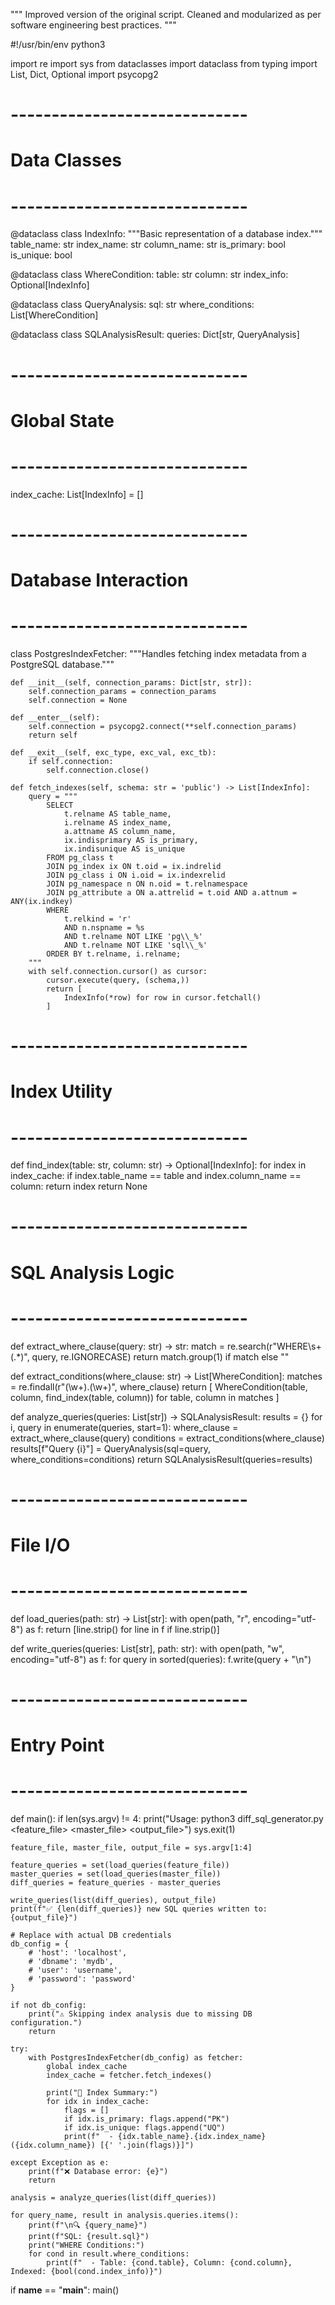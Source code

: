 """
Improved version of the original script.
Cleaned and modularized as per software engineering best practices.
"""

#!/usr/bin/env python3

import re
import sys
from dataclasses import dataclass
from typing import List, Dict, Optional
import psycopg2

# -----------------------------
# Data Classes
# -----------------------------

@dataclass
class IndexInfo:
    """Basic representation of a database index."""
    table_name: str
    index_name: str
    column_name: str
    is_primary: bool
    is_unique: bool

@dataclass
class WhereCondition:
    table: str
    column: str
    index_info: Optional[IndexInfo]

@dataclass
class QueryAnalysis:
    sql: str
    where_conditions: List[WhereCondition]

@dataclass
class SQLAnalysisResult:
    queries: Dict[str, QueryAnalysis]

# -----------------------------
# Global State
# -----------------------------

index_cache: List[IndexInfo] = []

# -----------------------------
# Database Interaction
# -----------------------------

class PostgresIndexFetcher:
    """Handles fetching index metadata from a PostgreSQL database."""

    def __init__(self, connection_params: Dict[str, str]):
        self.connection_params = connection_params
        self.connection = None

    def __enter__(self):
        self.connection = psycopg2.connect(**self.connection_params)
        return self

    def __exit__(self, exc_type, exc_val, exc_tb):
        if self.connection:
            self.connection.close()

    def fetch_indexes(self, schema: str = 'public') -> List[IndexInfo]:
        query = """
            SELECT
                t.relname AS table_name,
                i.relname AS index_name,
                a.attname AS column_name,
                ix.indisprimary AS is_primary,
                ix.indisunique AS is_unique
            FROM pg_class t
            JOIN pg_index ix ON t.oid = ix.indrelid
            JOIN pg_class i ON i.oid = ix.indexrelid
            JOIN pg_namespace n ON n.oid = t.relnamespace
            JOIN pg_attribute a ON a.attrelid = t.oid AND a.attnum = ANY(ix.indkey)
            WHERE
                t.relkind = 'r'
                AND n.nspname = %s
                AND t.relname NOT LIKE 'pg\\_%'
                AND t.relname NOT LIKE 'sql\\_%'
            ORDER BY t.relname, i.relname;
        """
        with self.connection.cursor() as cursor:
            cursor.execute(query, (schema,))
            return [
                IndexInfo(*row) for row in cursor.fetchall()
            ]

# -----------------------------
# Index Utility
# -----------------------------

def find_index(table: str, column: str) -> Optional[IndexInfo]:
    for index in index_cache:
        if index.table_name == table and index.column_name == column:
            return index
    return None

# -----------------------------
# SQL Analysis Logic
# -----------------------------

def extract_where_clause(query: str) -> str:
    match = re.search(r"WHERE\s+(.*)", query, re.IGNORECASE)
    return match.group(1) if match else ""

def extract_conditions(where_clause: str) -> List[WhereCondition]:
    matches = re.findall(r"(\w+)\.(\w+)", where_clause)
    return [
        WhereCondition(table, column, find_index(table, column))
        for table, column in matches
    ]

def analyze_queries(queries: List[str]) -> SQLAnalysisResult:
    results = {}
    for i, query in enumerate(queries, start=1):
        where_clause = extract_where_clause(query)
        conditions = extract_conditions(where_clause)
        results[f"Query {i}"] = QueryAnalysis(sql=query, where_conditions=conditions)
    return SQLAnalysisResult(queries=results)

# -----------------------------
# File I/O
# -----------------------------

def load_queries(path: str) -> List[str]:
    with open(path, "r", encoding="utf-8") as f:
        return [line.strip() for line in f if line.strip()]

def write_queries(queries: List[str], path: str):
    with open(path, "w", encoding="utf-8") as f:
        for query in sorted(queries):
            f.write(query + "\n")

# -----------------------------
# Entry Point
# -----------------------------

def main():
    if len(sys.argv) != 4:
        print("Usage: python3 diff_sql_generator.py <feature_file> <master_file> <output_file>")
        sys.exit(1)

    feature_file, master_file, output_file = sys.argv[1:4]

    feature_queries = set(load_queries(feature_file))
    master_queries = set(load_queries(master_file))
    diff_queries = feature_queries - master_queries

    write_queries(list(diff_queries), output_file)
    print(f"✅ {len(diff_queries)} new SQL queries written to: {output_file}")

    # Replace with actual DB credentials
    db_config = {
        # 'host': 'localhost',
        # 'dbname': 'mydb',
        # 'user': 'username',
        # 'password': 'password'
    }

    if not db_config:
        print("⚠️ Skipping index analysis due to missing DB configuration.")
        return

    try:
        with PostgresIndexFetcher(db_config) as fetcher:
            global index_cache
            index_cache = fetcher.fetch_indexes()

            print("📌 Index Summary:")
            for idx in index_cache:
                flags = []
                if idx.is_primary: flags.append("PK")
                if idx.is_unique: flags.append("UQ")
                print(f"  - {idx.table_name}.{idx.index_name} ({idx.column_name}) [{' '.join(flags)}]")

    except Exception as e:
        print(f"❌ Database error: {e}")
        return

    analysis = analyze_queries(list(diff_queries))

    for query_name, result in analysis.queries.items():
        print(f"\n🔍 {query_name}")
        print(f"SQL: {result.sql}")
        print("WHERE Conditions:")
        for cond in result.where_conditions:
            print(f"  - Table: {cond.table}, Column: {cond.column}, Indexed: {bool(cond.index_info)}")

if __name__ == "__main__":
    main()
